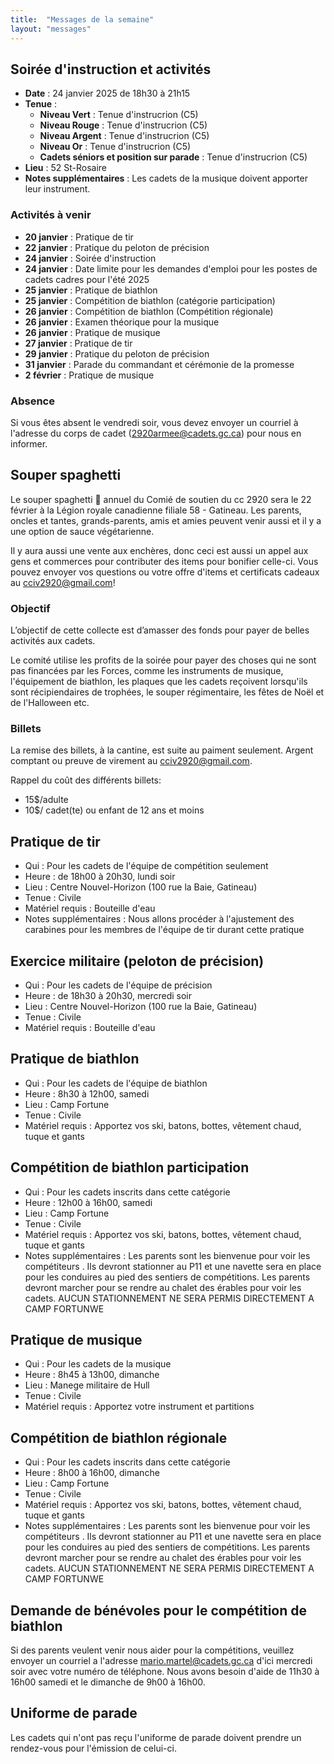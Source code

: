 ```yaml
---
title:  "Messages de la semaine"
layout: "messages"
---
```

 
## Soirée d'instruction et activités

- **Date** : 24 janvier 2025 de 18h30 à 21h15
- **Tenue** :
  - **Niveau Vert** : Tenue d'instrucrion (C5)
  - **Niveau Rouge** : Tenue d'instrucrion (C5)
  - **Niveau Argent** : Tenue d'instrucrion (C5)
  - **Niveau Or** : Tenue d'instrucrion (C5)
  - **Cadets séniors et position sur parade** : Tenue d'instrucrion (C5)
- **Lieu** : 52 St-Rosaire 
- **Notes supplémentaires** : Les cadets de la musique doivent apporter leur instrument.

### Activités à venir
 
- **20 janvier** : Pratique de tir
- **22 janvier** : Pratique du peloton de précision
- **24 janvier** : Soirée d'instruction
- **24 janvier** : Date limite pour les demandes d'emploi pour les postes de cadets cadres pour l'été 2025
- **25 janvier** : Pratique de biathlon
- **25 janvier** : Compétition de biathlon (catégorie participation)
- **26 janvier** : Compétition de biathlon (Compétition régionale)
- **26 janvier** : Examen théorique pour la musique
- **26 janvier** : Pratique de musique
- **27 janvier** : Pratique de tir
- **29 janvier** : Pratique du peloton de précision
- **31 janvier** : Parade du commandant et cérémonie de la promesse
- **2 février** : Pratique de musique


### Absence

Si vous êtes absent le vendredi soir, vous devez envoyer un courriel à l'adresse du corps de cadet (<2920armee@cadets.gc.ca>) pour nous en informer.


## Souper spaghetti

Le souper spaghetti 🍝 annuel du Comié de soutien du cc 2920 sera le 22 février à la Légion royale canadienne filiale 58 - Gatineau. Les parents, oncles et tantes,  grands-parents, amis et amies peuvent venir aussi et il y a une option de sauce végétarienne.

Il y aura aussi une vente aux enchères, donc ceci est aussi un appel aux gens et commerces pour contributer des items pour bonifier celle-ci. Vous pouvez envoyer vos questions ou votre offre d'items et certificats cadeaux au cciv2920@gmail.com!

### Objectif

L’objectif de cette collecte est d’amasser des fonds pour payer de belles activités aux cadets. 

Le comité utilise les profits de la soirée pour payer des choses qui ne sont pas financées par les Forces, comme les instruments de musique, l'équipement de biathlon, les plaques que les cadets reçoivent lorsqu'ils sont récipiendaires de trophées, le souper régimentaire, les fêtes de Noël et de l'Halloween etc.

### Billets

La remise des billets, à la cantine, est suite au paiment seulement. Argent comptant ou preuve de virement au <cciv2920@gmail.com>.

Rappel du coût des différents billets:

- 15$/adulte
- 10$/ cadet(te) ou enfant de 12 ans et moins


## Pratique de tir 

- Qui :  Pour les cadets de l'équipe de compétition seulement
- Heure : de 18h00 à 20h30, lundi soir
- Lieu : Centre Nouvel-Horizon (100 rue la Baie, Gatineau) 
- Tenue : Civile
- Matériel requis : Bouteille d'eau
- Notes supplémentaires : Nous allons procéder à l'ajustement des carabines pour les membres de l'équipe de tir durant cette pratique

## Exercice militaire (peloton de précision)

- Qui :  Pour les cadets de l'équipe de précision
- Heure : de 18h30 à 20h30, mercredi soir
- Lieu : Centre Nouvel-Horizon (100 rue la Baie, Gatineau) 
- Tenue : Civile
- Matériel requis : Bouteille d'eau

## Pratique de biathlon 

- Qui :  Pour les cadets de l'équipe de biathlon
- Heure : 8h30 à 12h00, samedi
- Lieu : Camp Fortune
- Tenue : Civile 
- Matériel requis : Apportez vos ski, batons, bottes, vêtement chaud, tuque et gants

## Compétition de biathlon participation 

- Qui :  Pour les cadets inscrits dans cette catégorie
- Heure : 12h00 à 16h00, samedi
- Lieu : Camp Fortune
- Tenue : Civile 
- Matériel requis : Apportez vos ski, batons, bottes, vêtement chaud, tuque et gants
- Notes supplémentaires : Les parents sont les bienvenue pour voir les compétiteurs .  Ils devront stationner au P11 et une navette sera en place pour les conduires au pied des sentiers de compétitions.  Les parents devront marcher pour se rendre au chalet des érables pour voir les cadets. AUCUN STATIONNEMENT NE SERA PERMIS DIRECTEMENT A CAMP FORTUNWE

## Pratique de musique 

- Qui :  Pour les cadets de la musique
- Heure : 8h45 à 13h00, dimanche
- Lieu : Manege militaire de Hull
- Tenue : Civile 
- Matériel requis : Apportez votre instrument  et partitions

## Compétition de biathlon régionale 

- Qui :  Pour les cadets inscrits dans cette catégorie
- Heure : 8h00 à 16h00, dimanche
- Lieu : Camp Fortune
- Tenue : Civile 
- Matériel requis : Apportez vos ski, batons, bottes, vêtement chaud, tuque et gants
- Notes supplémentaires : Les parents sont les bienvenue pour voir les compétiteurs .  Ils devront stationner au P11 et une navette sera en place pour les conduires au pied des sentiers de compétitions.  Les parents devront marcher pour se rendre au chalet des érables pour voir les cadets. AUCUN STATIONNEMENT NE SERA PERMIS DIRECTEMENT A CAMP FORTUNWE

## Demande de bénévoles pour le compétition de biathlon

Si des parents veulent venir nous aider pour la compétitions, veuillez envoyer un courriel a l'adresse <mario.martel@cadets.gc.ca> d'ici mercredi soir avec votre numéro de téléphone. Nous avons besoin d'aide de 11h30 à 16h00 samedi et le dimanche de 9h00 à 16h00.

## Uniforme de parade

Les cadets qui n'ont pas reçu l'uniforme de parade doivent prendre un rendez-vous pour l'émission de celui-ci. 
